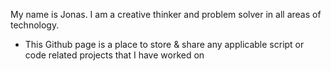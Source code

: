 My name is Jonas.
I am a creative thinker and problem solver in all areas of technology.

- This Github page is a place to store & share any applicable script or code related projects that I have worked on
